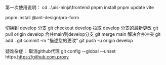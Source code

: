 第一次使用说明：
cd ..\ais-ninja\frontend
pnpm install
pnpm update vite


pnpm install @ant-design/pro-form


切换到 develop 分支
git checkout develop
拉取 develop 分支的最新更改
git pull origin develop
合并main到develop分支
git merge main
解决合并冲突
git add .
git commit -m "描述您的更改"
git push -u origin develop


疑难杂症：
取消github代理
git config --global --unset https.https://github.com.proxy